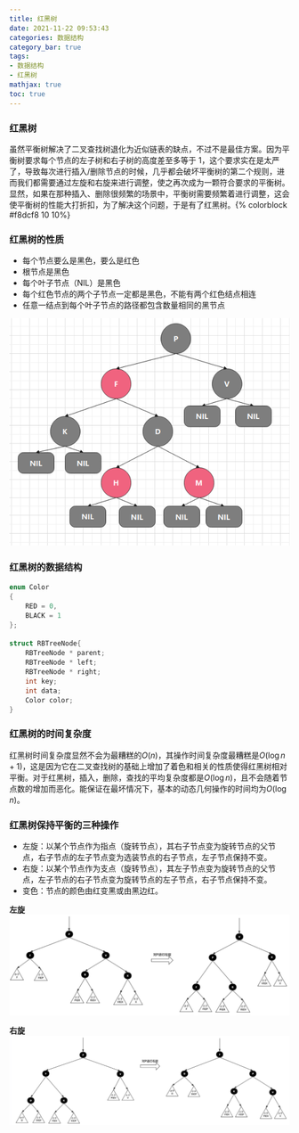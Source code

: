 ```yaml
---
title: 红黑树
date: 2021-11-22 09:53:43
categories: 数据结构
category_bar: true
tags:
- 数据结构
- 红黑树
mathjax: true
toc: true
---
```


### 红黑树

虽然平衡树解决了二叉查找树退化为近似链表的缺点，不过不是最佳方案。因为平衡树要求每个节点的左子树和右子树的高度差至多等于 1，这个要求实在是太严了，导致每次进行插入/删除节点的时候，几乎都会破坏平衡树的第二个规则，进而我们都需要通过左旋和右旋来进行调整，使之再次成为一颗符合要求的平衡树。显然，如果在那种插入、删除很频繁的场景中，平衡树需要频繁着进行调整，这会使平衡树的性能大打折扣，为了解决这个问题，于是有了红黑树。{% colorblock #f8dcf8 10 10%}

### 红黑树的性质
* 每个节点要么是黑色，要么是红色
* 根节点是黑色
* 每个叶子节点（NIL）是黑色
* 每个红色节点的两个子节点一定都是黑色，不能有两个红色结点相连
* 任意一结点到每个叶子节点的路径都包含数量相同的黑节点

![](17/black-red-tree.png)

### 红黑树的数据结构

```c++
enum Color
{
    RED = 0,
    BLACK = 1
};

struct RBTreeNode{
    RBTreeNode * parent;
    RBTreeNode * left;
    RBTreeNode * right;
    int key;
    int data;
    Color color;
}
```

### 红黑树的时间复杂度

红黑树时间复杂度显然不会为最糟糕的$O(n)$，其操作时间复杂度最糟糕是$O(\log {n + 1})$，这是因为它在二叉查找树的基础上增加了着色和相关的性质使得红黑树相对平衡。对于红黑树，插入，删除，查找的平均复杂度都是$O(\log n)$，且不会随着节点数的增加而恶化。能保证在最坏情况下，基本的动态几何操作的时间均为$O(\log n)$。

### 红黑树保持平衡的三种操作

* 左旋：以某个节点作为指点（旋转节点），其右子节点变为旋转节点的父节点，右子节点的左子节点变为选装节点的右子节点，左子节点保持不变。
* 右旋：以某个节点作为支点（旋转节点），其左子节点变为旋转节点的父节点，左子节点的右子节点变为旋转节点的左子节点，右子节点保持不变。
* 变色：节点的颜色由红变黑或由黑边红。

**左旋**
![](17/left-rotation.png)

**右旋**
![](17/right-rotation.png)
